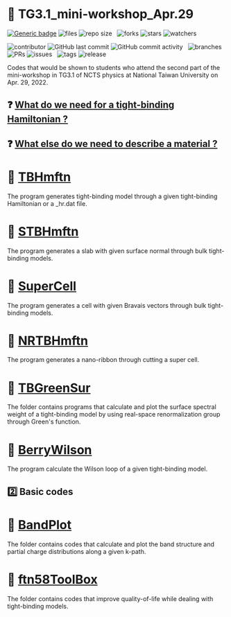# :compass: TG3.1_mini-workshop_Apr.29

[![Generic badge](https://img.shields.io/badge/MATLAB-R2018b-BLUE.svg?color=red)](https://shields.io/)
![files](https://img.shields.io/github/directory-file-count/Yi-ChunHung/TG3.1_mini-workshop_Apr.29?color=red)
![repo size](https://img.shields.io/github/repo-size/Yi-ChunHung/TG3.1_mini-workshop_Apr.29?color=red) &nbsp;
![forks](https://img.shields.io/github/forks/Yi-ChunHung/TG3.1_mini-workshop_Apr.29?style=social)
![stars](https://img.shields.io/github/stars/Yi-ChunHung/TG3.1_mini-workshop_Apr.29?style=social)
![watchers](https://img.shields.io/github/watchers/Yi-ChunHung/TG3.1_mini-workshop_Apr.29?style=social) &nbsp;

![contributor](https://badgen.net/github/contributors/Yi-ChunHung/TG3.1_mini-workshop_Apr.29)
![GitHub last commit](https://img.shields.io/github/last-commit/Yi-ChunHung/TG3.1_mini-workshop_Apr.29?color=blue)
![GitHub commit activity](https://img.shields.io/github/commit-activity/y/Yi-ChunHung/TG3.1_mini-workshop_Apr.29?color=blue) &nbsp;
![branches](https://badgen.net/github/branches/Yi-ChunHung/TG3.1_mini-workshop_Apr.29?color=green)
![PRs](https://badgen.net/github/prs/Yi-ChunHung/TG3.1_mini-workshop_Apr.29?color=green)
![issues](https://badgen.net/github/issues/Yi-ChunHung/TG3.1_mini-workshop_Apr.29?color=green) &nbsp;
![tags](https://badgen.net/github/tags/Yi-ChunHung/TG3.1_mini-workshop_Apr.29?color=purple)
![release](https://badgen.net/github/release/Yi-ChunHung/TG3.1_mini-workshop_Apr.29?color=purple)

Codes that would be shown to students who attend the second part of the mini-workshop in TG3.1 of NCTS physics at National Taiwan University on Apr. 29, 2022.

## ❓ [What do we need for a tight-binding Hamiltonian ?](./Tight-Binding-Model.pdf)

## ❓ [What else do we need to describe a material ?](./Info-for-material.pdf)

# 📁 [TBHmftn](./TBHmftn)

The program generates tight-binding model through a given tight-binding Hamiltonian or a _hr.dat file.

# 📁 [STBHmftn](./STBHmftn)

The program generates a slab with given surface normal through bulk tight-binding models.

# 📁 [SuperCell](./SuperCell/)

The program generates a cell with given Bravais vectors through bulk tight-binding models.

# 📁 [NRTBHmftn](./NRTBHmftn/)

The program generates a nano-ribbon through cutting a super cell.

# 📂 [TBGreenSur](./TBGreenSur)

The folder contains programs that calculate and plot the surface spectral weight of a tight-binding model by using real-space renormalization group through Green's function.

# 📂 [BerryWilson](./BerryWilson/)

The program calculate the Wilson loop of a given tight-binding model.

## :two: Basic codes

# 📂 [BandPlot](./BandPlot)

The folder contains codes that calculate and plot the band structure and partial charge distributions along a given k-path.

# 🧰 [ftn58ToolBox](./ftn58ToolBox)

The folder contains codes that improve quality-of-life while dealing with tight-binding models.
